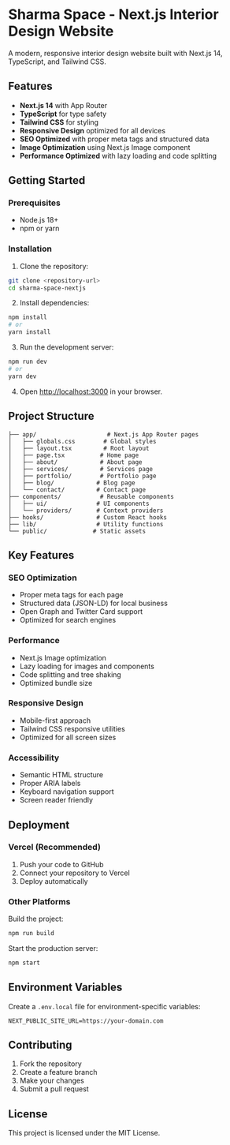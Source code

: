 # Sharma Space - Next.js Interior Design Website

A modern, responsive interior design website built with Next.js 14, TypeScript, and Tailwind CSS.

## Features

- **Next.js 14** with App Router
- **TypeScript** for type safety
- **Tailwind CSS** for styling
- **Responsive Design** optimized for all devices
- **SEO Optimized** with proper meta tags and structured data
- **Image Optimization** using Next.js Image component
- **Performance Optimized** with lazy loading and code splitting

## Getting Started

### Prerequisites

- Node.js 18+ 
- npm or yarn

### Installation

1. Clone the repository:
```bash
git clone <repository-url>
cd sharma-space-nextjs
```

2. Install dependencies:
```bash
npm install
# or
yarn install
```

3. Run the development server:
```bash
npm run dev
# or
yarn dev
```

4. Open [http://localhost:3000](http://localhost:3000) in your browser.

## Project Structure

```
├── app/                    # Next.js App Router pages
│   ├── globals.css        # Global styles
│   ├── layout.tsx         # Root layout
│   ├── page.tsx          # Home page
│   ├── about/            # About page
│   ├── services/         # Services page
│   ├── portfolio/        # Portfolio page
│   ├── blog/            # Blog page
│   └── contact/         # Contact page
├── components/           # Reusable components
│   ├── ui/              # UI components
│   └── providers/       # Context providers
├── hooks/               # Custom React hooks
├── lib/                 # Utility functions
└── public/             # Static assets
```

## Key Features

### SEO Optimization
- Proper meta tags for each page
- Structured data (JSON-LD) for local business
- Open Graph and Twitter Card support
- Optimized for search engines

### Performance
- Next.js Image optimization
- Lazy loading for images and components
- Code splitting and tree shaking
- Optimized bundle size

### Responsive Design
- Mobile-first approach
- Tailwind CSS responsive utilities
- Optimized for all screen sizes

### Accessibility
- Semantic HTML structure
- Proper ARIA labels
- Keyboard navigation support
- Screen reader friendly

## Deployment

### Vercel (Recommended)

1. Push your code to GitHub
2. Connect your repository to Vercel
3. Deploy automatically

### Other Platforms

Build the project:
```bash
npm run build
```

Start the production server:
```bash
npm start
```

## Environment Variables

Create a `.env.local` file for environment-specific variables:

```env
NEXT_PUBLIC_SITE_URL=https://your-domain.com
```

## Contributing

1. Fork the repository
2. Create a feature branch
3. Make your changes
4. Submit a pull request

## License

This project is licensed under the MIT License.